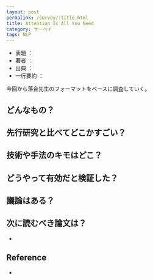 ```yaml
---
layout: post
permalink: /survey/:title.html
title: Attention Is All You Need
category: サーベイ
tags: NLP
---
```

* 表題 ： 
* 著者 ：
* 出典 ：
* 一行要約 ：
<!--more-->

今回から落合先生のフォーマットをベースに調査していく。

## どんなもの？

## 先行研究と比べてどこかすごい？

## 技術や手法のキモはどこ？

## どうやって有効だと検証した？

## 議論はある？

## 次に読むべき論文は？

* 

## Reference

* 